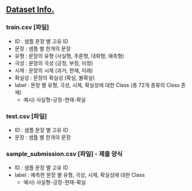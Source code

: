 ## <a href="https://dacon.io/competitions/official/236037/data" target="_blank">Dataset Info.</a>

### train.csv [파일]
- ID : 샘플 문장 별 고유 ID
- 문장 : 샘플 별 한개의 문장
- 유형 : 문장의 유형 (사실형, 추론형, 대화형, 예측형)
- 극성 : 문장의 극성 (긍정, 부정, 미정)
- 시제 : 문장의 시제 (과거, 현재, 미래)
- 확실성 : 문장의 확실성 (확실, 불확실)
- label : 문장 별 유형, 극성, 시제, 확실성에 대한 Class (총 72개 종류의 Class 존재)
    - 예시) 사실형-긍정-현재-확실

### test.csv [파일]
- ID : 샘플 문장 별 고유 ID
- 문장 : 샘플 별 한개의 문장

### sample_submission.csv [파일] - 제출 양식
- ID : 샘플 문장 별 고유 ID
- label : 예측한 문장 별 유형, 극성, 시제, 확실성에 대한 Class
    - 예시) 사실형-긍정-현재-확실